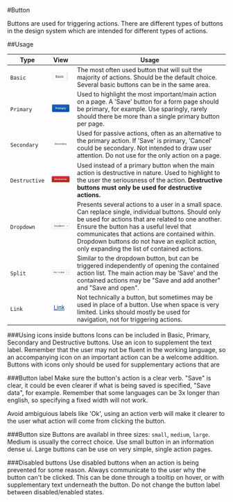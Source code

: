#Button

Buttons are used for triggering actions. There are different types of buttons in the design system which are intended for different types of actions.

##Usage

Type | View | Usage
--- | --- | ---
`Basic` | ![](../images/btn-basic.jpg) | The most often used button that will suit the majority of actions. Should be the default choice. Several basic buttons can be in the same area.
`Primary` | ![](../images/btn-primary.jpg) | Used to highlight the most important/main action on a page. A 'Save' button for a form page should be primary, for example. Use sparingly, rarely should there be more than a single primary button per page.
`Secondary` | ![](../images/btn-secondary.jpg) | Used for passive actions, often as an alternative to the primary action. If 'Save' is primary, 'Cancel' could be secondary. Not intended to draw user attention. Do not use for the only action on a page.
`Destructive` | ![](../images/btn-destructive.jpg) | Used instead of a primary button when the main action is destructive in nature. Used to highlight to the user the seriousness of the action. **Destructive buttons must only be used for destructive actions.**
`Dropdown` | ![](../images/btn-dropdown.jpg) | Presents several actions to a user in a small space. Can replace single, individual buttons. Should only be used for actions that are related to one another. Ensure the button has a useful level that communicates that actions are contained within. Dropdown buttons do not have an explicit action, only expanding the list of contained actions.
`Split` | ![](../images/btn-split.jpg) | Similar to the dropdown button, but can be triggered independently of opening the contained action list. The main action may be 'Save' and the contained actions may be "Save and add another" and "Save and open".
`Link` | ![](../images/btn-link.jpg) | Not technically a button, but sometimes may be used in place of a button. Use when space is very limited. Links should mostly be used for navigation, not for triggering actions.

###Using icons inside buttons
Icons can be included in Basic, Primary, Secondary and Destructive buttons. Use an icon to supplement the text label. Remember that the user may not be fluent in the working language, so an accompanying icon on an important action can be a welcome addition. Buttons with icons only should be used for supplementary actions that are 

###Button label
Make sure the button's action is a clear verb. "Save" is clear, it could be even clearer if what is being saved is specified, "Save data", for example. Remember that some languages can be 3x longer than english, so specifying a fixed width will not work.

Avoid ambiguious labels like 'Ok', using an action verb will make it clearer to the user what action will come from clicking the button.

###Button size
Buttons are availabl in three sizes: `small`, `medium`, `large`. Medium is usually the correct choice. Use small button in an information dense ui. Large buttons can be use on very simple, single action pages.

###Disabled buttons
Use disabled buttons when an action is being prevented for some reason. Always communicate to the user why the button can't be clicked. This can be done through a tooltip on hover, or with supplementary text underneath the button. Do not change the button label between disabled/enabled states.